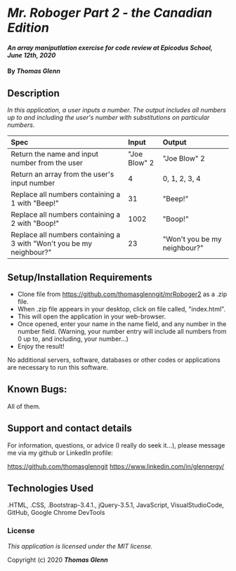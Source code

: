 # _Mr. Roboger Part 2 - the Canadian Edition_

#### _An array maniputlation exercise for code review at Epicodus School,  June 12th, 2020_

#### By _**Thomas Glenn**_

## Description

_In this application, a user inputs a number. The output includes all numbers up to and including the user's number with substitutions on particular numbers._

| Spec |      Input    |  Output |
|:----------|:-------------|:------|
| Return the name and input number from the user | "Joe Blow" 2 | "Joe Blow" 2 |
| Return an array from the user's input number | 4 | 0, 1, 2, 3, 4 |
| Replace all numbers containing a 1 with "Beep!" |  31 | "Beep!" |
| Replace all numbers containing a 2 with "Boop!" |   1002  |  "Boop!" |
| Replace all numbers containing a 3 with "Won't you be my neighbour?" | 23 |  "Won't you be my neighbour?" |

## Setup/Installation Requirements

* Clone file from https://github.com/thomasglenngit/mrRoboger2 as a .zip file. 
* When .zip file appears in your desktop, click on file called, "index.html".
* This will open the application in your web-browser.
* Once opened, enter your name in the name field, and any number in the number field. (Warning, your number entry will include all numbers from 0 up to, and including, your number...)
* Enjoy the result!

No additional servers, software, databases or other codes or applications are necessary to run this software.

## Known Bugs:

All of them.

## Support and contact details

For information, questions, or advice (I really do seek it...), please message me via my github or LinkedIn profile:

https://github.com/thomasglenngit
https://www.linkedin.com/in/glennergy/


## Technologies Used

.HTML, .CSS, .Bootstrap-3.4.1., jQuery-3.5.1, JavaScript, VisualStudioCode, GitHub, Google Chrome DevTools

### License

*This application is licensed under the MIT license.*

Copyright (c) 2020 **_Thomas Glenn_**